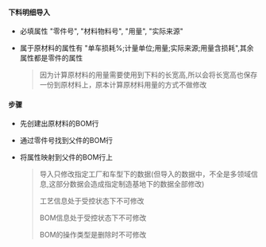 #### 下料明细导入

- 必填属性  "零件号", "材料物料号", "用量", "实际来源"

- 属于原材料的属性有 "单车损耗%;计量单位;用量;实际来源;用量含损耗",其余属性都是零件的属性

  > 因为计算原材料的用量需要使用到下料的长宽高,所以会将长宽高也保存一份到原材料上，原本计算原材料用量的方式不做修改

#### 步骤

- 先创建出原材料的BOM行

- 通过零件号找到父件的BOM行

- 将属性映射到父件的BOM行上

  > 导入只修改指定工厂和车型下的数据(但导入的数据中，不全是多领域信息,这部分数据会造成指定制造基地下的数据全部修改)
  >
  > 工艺信息处于受控状态下不可修改
  >
  > BOM信息处于受控状态下不可修改
  >
  > BOM的操作类型是删除时不可修改